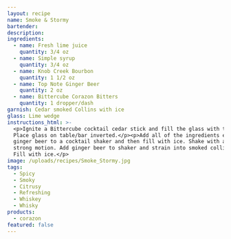 ```yaml
---
layout: recipe
name: Smoke & Stormy
bartender:
description:
ingredients:
  - name: Fresh lime juice
    quantity: 3/4 oz
  - name: Simple syrup
    quantity: 3/4 oz
  - name: Knob Creek Bourbon
    quantity: 1 1/2 oz
  - name: Top Note Ginger Beer
    quantity: 2 oz
  - name: Bittercube Corazon Bitters
    quantity: 1 dropper/dash
garnish: Cedar smoked Collins with ice
glass: Lime wedge
instructions_html: >-
  <p>Ignite a Bittercube cocktail cedar stick and fill the glass with the smoke.
  Place glass on table/bar inverted.</p><p>Add all of the ingredients except
  ginger beer to a cocktail shaker and then fill with ice. Shake with a fluid,
  strong motion. Add ginger beer to shaker and strain into smoked collins glass.
  Fill with ice.</p>
image: /uploads/recipes/Smoke_Stormy.jpg
tags:
  - Spicy
  - Smoky
  - Citrusy
  - Refreshing
  - Whiskey
  - Whisky
products:
  - corazon
featured: false
---
```



